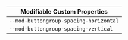 | Modifiable Custom Properties |
| --- |
|`--mod-buttongroup-spacing-horizontal`|
|`--mod-buttongroup-spacing-vertical`|
